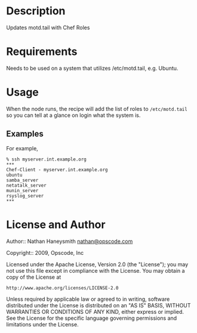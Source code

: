 Description
===========

Updates motd.tail with Chef Roles

Requirements
============

Needs to be used on a system that utilizes /etc/motd.tail, e.g. Ubuntu.

Usage
=====

When the node runs, the recipe will add the list of roles to
`/etc/motd.tail` so you can tell at a glance on login what the system is.

Examples
--------

For example,

    % ssh myserver.int.example.org
    ***
    Chef-Client - myserver.int.example.org
    ubuntu
    samba_server
    netatalk_server
    munin_server
    rsyslog_server
    ***

License and Author
==================

Author:: Nathan Haneysmith <nathan@opscode.com>

Copyright:: 2009, Opscode, Inc

Licensed under the Apache License, Version 2.0 (the "License");
you may not use this file except in compliance with the License.
You may obtain a copy of the License at

    http://www.apache.org/licenses/LICENSE-2.0

Unless required by applicable law or agreed to in writing, software
distributed under the License is distributed on an "AS IS" BASIS,
WITHOUT WARRANTIES OR CONDITIONS OF ANY KIND, either express or implied.
See the License for the specific language governing permissions and
limitations under the License.
